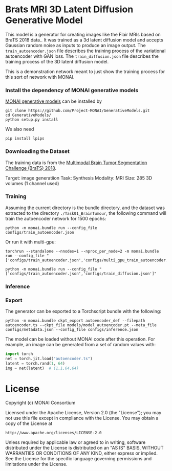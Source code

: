 
# Brats MRI 3D Latent Diffusion Generative Model

This model is a generator for creating images like the Flair MRIs based on BraTS 2018 data.. It was trained as a 3d latent diffusion model and accepts Gaussian random noise as inputs to produce an image output. The `train_autoencoder.json` file describes the training process of the variational autoencoder with GAN loss. The `train_diffusion.json` file describes the training process of the 3D latent diffusion model.

This is a demonstration network meant to just show the training process for this sort of network with MONAI.

### Install the dependency of MONAI generative models
[MONAI generative models](https://github.com/Project-MONAI/GenerativeModels)
can be installed by
```
git clone https://github.com/Project-MONAI/GenerativeModels.git
cd GenerativeModels/
python setup.py install
```
We also need
```
pip install lpips
```

### Downloading the Dataset
The training data is from the [Multimodal Brain Tumor Segmentation Challenge (BraTS) 2018](https://www.med.upenn.edu/sbia/brats2018.html).

Target: image generatiion
Task: Synthesis
Modality: MRI
Size: 285 3D volumes (1 channel used)

### Training

Assuming the current directory is the bundle directory, and the dataset was extracted to the directory `./Task01_BrainTumour`, the following command will train the autoencoder network for 1500 epochs:
```
python -m monai.bundle run --config_file configs/train_autoencoder.json
```

Or run it with multi-gpu:
```
torchrun --standalone --nnodes=1 --nproc_per_node=2 -m monai.bundle run --config_file "['configs/train_autoencoder.json','configs/multi_gpu_train_autoencoder.json']"
```

```
python -m monai.bundle run --config_file "['configs/train_autoencoder.json','configs/train_diffusion.json']"
```


### Inference



### Export

The generator can be exported to a Torchscript bundle with the following:

```
python -m monai.bundle ckpt_export autoencoder_def --filepath autoencoder.ts --ckpt_file models/model_autoencoder.pt --meta_file configs/metadata.json --config_file configs/inference.json
```

The model can be loaded without MONAI code after this operation. For example, an image can be generated from a set of random values with:

```python
import torch
net = torch.jit.load("autoencoder.ts")
latent = torch.rand(1, 64)
img = net(latent)  # (1,1,64,64)
```

# License
Copyright (c) MONAI Consortium

Licensed under the Apache License, Version 2.0 (the "License");
you may not use this file except in compliance with the License.
You may obtain a copy of the License at

    http://www.apache.org/licenses/LICENSE-2.0

Unless required by applicable law or agreed to in writing, software
distributed under the License is distributed on an "AS IS" BASIS,
WITHOUT WARRANTIES OR CONDITIONS OF ANY KIND, either express or implied.
See the License for the specific language governing permissions and
limitations under the License.
